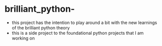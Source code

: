 # brilliant_python-

- this project has the intention to play around a bit with the new learnings of the brilliant python theory 
- this is a side project to the foundational python projects that I am working on